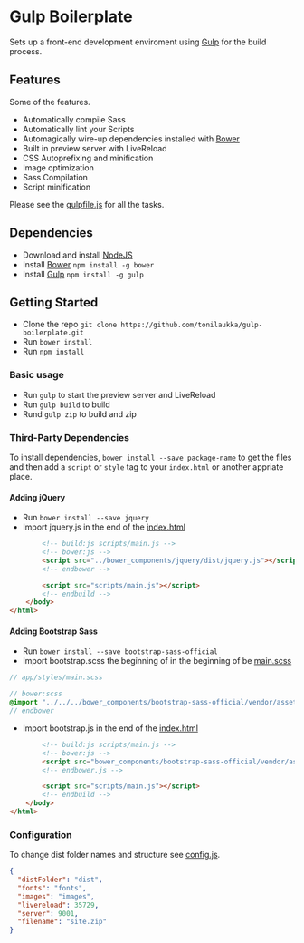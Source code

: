 # Gulp Boilerplate
Sets up a front-end development enviroment using [Gulp](http://gulpjs.com/) for the build process.

## Features
Some of the features.
- Automatically compile Sass
- Automatically lint your Scripts
- Automagically wire-up dependencies installed with [Bower](http://bower.io)
- Built in preview server with LiveReload
- CSS Autoprefixing and minification
- Image optimization
- Sass Compilation
- Script minification

Please see the [gulpfile.js](gulpfile.js) for all the tasks.

## Dependencies
- Download and install [NodeJS](http://nodejs.org/)
- Install [Bower](http://bower.io/) `npm install -g bower`
- Install [Gulp](http://gulpjs.com/) `npm install -g gulp`

## Getting Started
- Clone the repo `git clone https://github.com/tonilaukka/gulp-boilerplate.git`
- Run `bower install`
- Run `npm install`

### Basic usage
- Run `gulp` to start the preview server and LiveReload
- Run `gulp build` to build
- Rund `gulp zip` to build and zip

### Third-Party Dependencies
To install dependencies, `bower install --save package-name` to get the files and then add a `script` or `style` tag to your `index.html` or another appriate place.

#### Adding jQuery
- Run `bower install --save jquery`
- Import jquery.js in the end of the [index.html](app/index.html)
```html
        <!-- build:js scripts/main.js -->
        <!-- bower:js -->
        <script src="../bower_components/jquery/dist/jquery.js"></script>
        <!-- endbower -->

        <script src="scripts/main.js"></script>
        <!-- endbuild -->
    </body>
</html>
```

#### Adding Bootstrap Sass
- Run `bower install --save bootstrap-sass-official`
- Import bootstrap.scss the beginning of in the beginning of be [main.scss](app/styles/sass/main.scss)
```sass
// app/styles/main.scss

// bower:scss
@import "../../../bower_components/bootstrap-sass-official/vendor/assets/stylesheets/bootstrap";
// endbower
```

- Import bootstrap.js in the end of the [index.html](app/index.html)
```html
        <!-- build:js scripts/main.js -->
        <!-- bower:js -->
        <script src="bower_components/bootstrap-sass-official/vendor/assets/javascripts/bootstrap.js"></script>
        <!-- endbower.js -->

        <script src="scripts/main.js"></script>
        <!-- endbuild -->
    </body>
</html>
```

### Configuration
To change dist folder names and structure see [config.js](config.js).
```json
{
  "distFolder": "dist",
  "fonts": "fonts",
  "images": "images",
  "livereload": 35729,
  "server": 9001,
  "filename": "site.zip"
}
```

